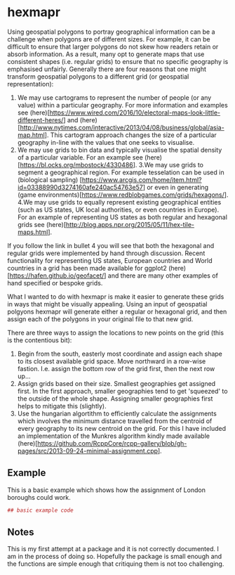 <!-- README.md is generated from README.Rmd. Please edit that file -->
hexmapr
=======

Using geospatial polygons to portray geographical information can be a challenge when polygons are of different sizes. For example, it can be difficult to ensure that larger polygons do not skew how readers retain or absorb information. As a result, many opt to generate maps that use consistent shapes (i.e. regular grids) to ensure that no specific geography is emphasised unfairly. Generally there are four reasons that one might transform geospatial polygons to a different grid (or geospatial representation):

1.  We may use cartograms to represent the number of people (or any value) within a particular geography. For more information and examples see (here)\[<https://www.wired.com/2016/10/electoral-maps-look-little-different-heres/>\] and (here)\[<http://www.nytimes.com/interactive/2013/04/08/business/global/asia-map.html>\]. This cartogram approach changes the size of a particular geography in-line with the values that one seeks to visualise.
2.  We may use grids to bin data and typically visualise the spatial density of a particular variable. For an example see (here)\[<https://bl.ocks.org/mbostock/4330486>\]. 3.We may use grids to segment a geographical region. For example tesselation can be used in (biological sampling) \[<https://www.arcgis.com/home/item.html?id=03388990d3274160afe240ac54763e57>\] or even in generating (game environments)\[<https://www.redblobgames.com/grids/hexagons/>\]. 4.We may use grids to equally represent existing geographical entities (such as US states, UK local authorities, or even countries in Europe). For an example of representing US states as both regular and hexagonal grids see (here)\[<http://blog.apps.npr.org/2015/05/11/hex-tile-maps.html>\].

If you follow the link in bullet 4 you will see that both the hexagonal and regular grids were implemented by hand through discussion. Recent functionality for representing US states, European countries and World countries in a grid has been made available for ggplot2 (here) \[<https://hafen.github.io/geofacet/>\] and there are many other examples of hand specified or bespoke grids.

What I wanted to do with hexmapr is make it easier to generate these grids in ways that might be visually appealing. Using an input of geospatial polgyons hexmapr will generate either a regular or hexagonal grid, and then assign each of the polygons in your original file to that new grid.

There are three ways to assign the locations to new points on the grid (this is the contentious bit):

1.  Begin from the south, easterly most coordinate and assign each shape to its closest available grid space. Move northward in a row-wise fastion. I.e. assign the bottom row of the grid first, then the next row up...
2.  Assign grids based on their size. Smallest geographies get assigned first. In the first approach, smaller geographies tend to get 'squeezed' to the outside of the whole shape. Assigning smaller geographies first helps to mitigate this (slightly).
3.  Use the hungarian algortithm to efficiently calculate the assignments which involves the minimum distance travelled from the centroid of every geography to its new centroid on the grid. For this I have included an implementation of the Munkres algorithm kindly made available (here)\[<https://github.com/RcppCore/rcpp-gallery/blob/gh-pages/src/2013-09-24-minimal-assignment.cpp>\].

Example
-------

This is a basic example which shows how the assignment of London boroughs could work.

``` r
## basic example code
```

Notes
-----

This is my first attempt at a package and it is not correctly documented. I am in the process of doing so. Hopefully the package is small enough and the functions are simple enough that critiquing them is not too challenging.
